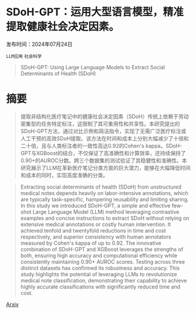 # SDoH-GPT：运用大型语言模型，精准提取健康社会决定因素。

发布时间：2024年07月24日

`LLM应用` `社会科学`

> SDoH-GPT: Using Large Language Models to Extract Social Determinants of Health (SDoH)

# 摘要

> 提取非结构化医疗笔记中的健康社会决定因素（SDoH）传统上依赖于劳动密集型的任务特定标注，这限制了其可重用性和共享性。本研究提出的SDoH-GPT方法，通过对比示例和简洁指令，实现了无需广泛医疗标注或人工干预的高效SDoH提取。该方法在时间和成本上分别大幅减少了十倍和二十倍，且与人类标注者的一致性高达0.92的Cohen's kappa。SDoH-GPT与XGBoost的结合，不仅保证了高准确性和计算效率，还持续保持了0.90+的AUROC分数。跨三个数据集的测试验证了其稳健性和准确性。本研究展示了LLM在革新医疗笔记分类方面的巨大潜力，能够在大幅降低时间和成本的同时，实现高度准确的分类。

> Extracting social determinants of health (SDoH) from unstructured medical notes depends heavily on labor-intensive annotations, which are typically task-specific, hampering reusability and limiting sharing. In this study we introduced SDoH-GPT, a simple and effective few-shot Large Language Model (LLM) method leveraging contrastive examples and concise instructions to extract SDoH without relying on extensive medical annotations or costly human intervention. It achieved tenfold and twentyfold reductions in time and cost respectively, and superior consistency with human annotators measured by Cohen's kappa of up to 0.92. The innovative combination of SDoH-GPT and XGBoost leverages the strengths of both, ensuring high accuracy and computational efficiency while consistently maintaining 0.90+ AUROC scores. Testing across three distinct datasets has confirmed its robustness and accuracy. This study highlights the potential of leveraging LLMs to revolutionize medical note classification, demonstrating their capability to achieve highly accurate classifications with significantly reduced time and cost.

[Arxiv](https://arxiv.org/abs/2407.17126)